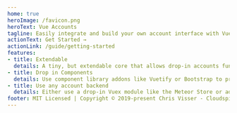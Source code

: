 ```yaml
---
home: true
heroImage: /favicon.png
heroText: Vue Accounts
tagline: Easily integrate and build your own account interface with Vue and any backend
actionText: Get Started →
actionLink: /guide/getting-started
features:
- title: Extendable
  details: A tiny, but extendable core that allows drop-in accounts functionality with zero configuration.
- title: Drop in Components
  details: Use component library addons like Vuetify or Bootstrap to provide functionality in your preferred design or build your own.
- title: Use any account backend
  details: Either use a drop-in Vuex module like the Meteor Store or add your required store with actions that fit on your preferred accounts backend.
footer: MIT Licensed | Copyright © 2019-present Chris Visser - Cloudspider
---
```

